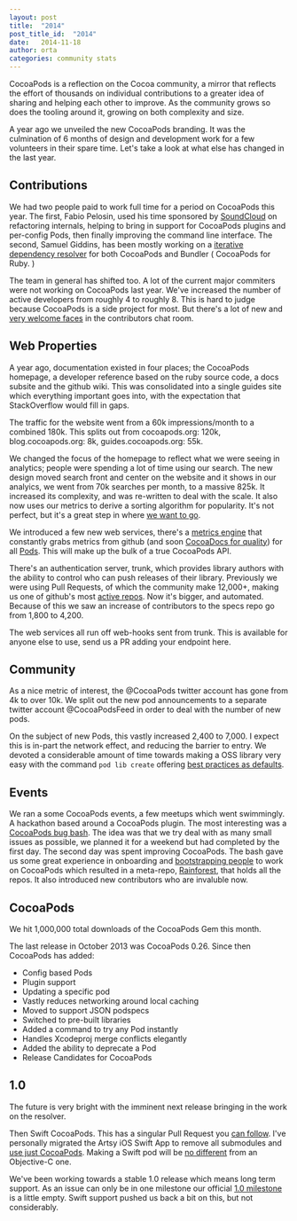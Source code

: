 ```yaml
---
layout: post
title:  "2014"
post_title_id:  "2014"
date:   2014-11-18
author: orta
categories: community stats
---
```


CocoaPods is a reflection on the Cocoa community, a mirror that reflects the effort of thousands on individual contributions to a greater idea of sharing and helping each other to improve. As the community grows so does the tooling around it, growing on both complexity and size.

A year ago we unveiled the new CocoaPods branding. It was the culmination of 6 months of design and development work for a few volunteers in their spare time. Let's take a look at what else has changed in the last year.

<!-- more -->

## Contributions

We had two people paid to work full time for a period on CocoaPods this year. The first, Fabio Pelosin, used his time sponsored by [SoundCloud](http://blog.cocoapods.org/SoundCloud/) on refactoring internals, helping to bring in support for CocoaPods plugins and per-config Pods, then finally improving the command line interface. The second, Samuel Giddins, has been mostly working on a [iterative dependency resolver](https://github.com/CocoaPods/Molinillo/) for both CocoaPods and Bundler ( CocoaPods for Ruby. )

The team in general has shifted too. A lot of the current major commiters were not working on CocoaPods last year. We've increased the number of active developers from roughly 4 to roughly 8. This is hard to judge because CocoaPods is a side project for most. But there's a lot of new and [very welcome faces](http://blog.cocoapods.org/starting-open-source/) in the contributors chat room.


## Web Properties

A year ago, documentation existed in four places; the CocoaPods homepage, a developer reference based on the ruby source code, a docs subsite and the github wiki. This was consolidated into a single guides site which everything important goes into, with the expectation that StackOverflow would fill in gaps.

The traffic for the website went from a 60k impressions/month to a combined 180k. This splits out from cocoapods.org: 120k, blog.cocoapods.org: 8k, guides.cocoapods.org: 55k.

We changed the focus of the homepage to reflect what we were seeing in analytics; people were spending a lot of time using our search. The new design moved search front and center on the website and it shows in our analyics, we went from 70k searches per month, to a massive 825k. It increased its complexity, and was re-written to deal with the scale. It also now uses our metrics to derive a sorting algorithm for popularity. It's not perfect, but it's a great step in where [we want to go](https://github.com/CocoaPods/search.cocoapods.org/issues/51).

We introduced a few new web services, there's a [metrics engine](https://github.com/CocoaPods/metrics.cocoapods.org/) that constantly grabs metrics from github (and soon [CocoaDocs for quality](http://cocoadocs.org/docsets/AFNetworking/2.4.1/stats.json)) for all [Pods](http://metrics.cocoapods.org/api/v1/pods/KFData). This will make up the bulk of a true CocoaPods API.

There's an authentication server, trunk, which provides library authors with the ability to control who can push releases of their library. Previously we were using Pull Requests, of which the community make 12,000+, making us one of github's most [active repos](https://octoverse.github.com). Now it's bigger, and automated. Because of this we saw an increase of contributors to the specs repo go from 1,800 to 4,200.

The web services all run off web-hooks sent from trunk. This is available for anyone else to use, send us a PR adding your endpoint here.

## Community

As a nice metric of interest, the @CocoaPods twitter account has gone from 4k to over 10k. We split out the new pod announcements to a separate twitter account @CocoaPodsFeed in order to deal with the number of new pods.

On the subject of new Pods, this vastly increased 2,400 to 7,000. I expect this is in-part the network effect, and reducing the barrier to entry. We devoted a considerable amount of time towards making a OSS library very easy with the command `pod lib create` offering [best practices as defaults](http://guides.cocoapods.org/making/using-pod-lib-create.html).

## Events

We ran a some CocoaPods events, a few meetups which went swimmingly. A hackathon based around a CocoaPods plugin. The most interesting was a [CocoaPods bug bash](http://blog.cocoapods.org/CocoaPods-Bug-Bash/). The idea was that we try deal with as many small issues as possible, we planned it for a weekend but had completed by the first day. The second day was spent improving CocoaPods. The bash gave us some great experience in onboarding and [bootstrapping people](http://guides.cocoapods.org/contributing/dev-environment.html) to work on CocoaPods which resulted in a meta-repo, [Rainforest](https://github.com/cocoapods/Rainforest), that holds all the repos. It also introduced new contributors who are invaluble now.

## CocoaPods

We hit 1,000,000 total downloads of the CocoaPods Gem this month.

The last release in October 2013 was CocoaPods 0.26. Since then CocoaPods has added:

* Config based Pods
* Plugin support
* Updating a specific pod
* Vastly reduces networking around local caching
* Moved to support JSON podspecs
* Switched to pre-built libraries
* Added a command to try any Pod instantly
* Handles Xcodeproj merge conflicts elegantly
* Added the ability to deprecate a Pod
* Release Candidates for CocoaPods

## 1.0

The future is very bright with the imminent next release bringing in the work on the resolver. 

Then Swift CocoaPods. This has a singular Pull Request you [can follow](https://github.com/CocoaPods/CocoaPods/pull/2835). I've personally migrated the Artsy iOS Swift App to remove all submodules and [use just CocoaPods](https://github.com/artsy/eidolon/pull/317). Making a Swift pod will be [no different](https://github.com/Alamofire/Alamofire/pull/218) from an Objective-C one.

We've been working towards a stable 1.0 release which means long term support. As an issue can only be in one milestone our official [1.0 milestone](https://github.com/CocoaPods/CocoaPods/milestones) is a little empty. Swift support pushed us back a bit on this, but not considerably.

